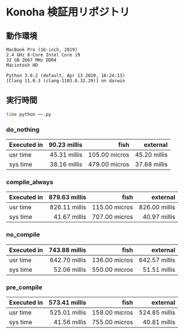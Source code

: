 # Konoha 検証用リポジトリ

## 動作環境


```
MacBook Pro (16-inch, 2019)
2.4 GHz 8-Core Intel Core i9
32 GB 2667 MHz DDR4
Macintosh HD
```

```
Python 3.8.2 (default, Apr 13 2020, 16:24:13)
[Clang 11.0.3 (clang-1103.0.32.29)] on darwin
```

## 実行時間

```bash
time python ~~.py
```

### do_nothing

| Executed in | 90.23 millis |          fish |     external |
| ----------- | -----------: | ------------: | -----------: |
| usr time    | 45.31 millis | 105.00 micros | 45.20 millis |
| sys time    | 38.16 millis | 479.00 micros | 37.68 millis |

### compile_always

| Executed in | 879.63 millis |          fish |      external |
| ----------- | ------------: | ------------: | ------------: |
| usr time    | 826.11 millis | 115.00 micros | 826.00 millis |
| sys time    |  41.67 millis | 707.00 micros |  40.97 millis |

### no_compile

| Executed in | 743.88 millis |          fish |      external |
| ----------- | ------------: | ------------: | ------------: |
| usr time    | 642.70 millis | 136.00 micros | 642.57 millis |
| sys time    |  52.06 millis | 550.00 micros |  51.51 millis |

### pre_compile

| Executed in | 573.41 millis |          fish |      external |
| ----------- | ------------: | ------------: | ------------: |
| usr time    | 525.01 millis | 158.00 micros | 524.85 millis |
| sys time    |  41.56 millis | 755.00 micros |  40.81 millis |

